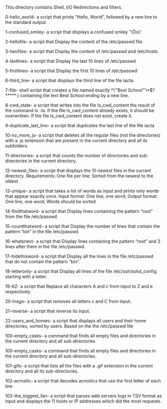 This directory contains Shell, I/O Redirections and filters. 

0-hello_world- a script that prints “Hello, World”, followed by a new line to the standard output.

1-confused_smiley- a script that displays a confused smiley "(Ôo)'.

2-hellofile- a script that  Display the content of the /etc/passwd file.

3-twofiles- a script that Display the content of /etc/passwd and /etc/hosts

4-lastlines- a script that Display the last 10 lines of /etc/passwd

5-firstlines- a script that Display the first 10 lines of /etc/passwd

6-third_line- a script that displays the third line of the file iacta.

7-file- shell script that creates a file named exactly \*\\'"Best School"\'\\*$\?\*\*\*\*\*:) containing the text Best School ending by a new line.

8-cwd_state- a script that writes into the file ls_cwd_content the result of the command ls -la. If the file ls_cwd_content already exists, it should be overwritten. If the file ls_cwd_content does not exist, create it.

9-duplicate_last_line-  a script that duplicates the last line of the file iacta

10-no_more_js-  a script that deletes all the regular files (not the directories) with a .js extension that are present in the current directory and all its subfolders.

11-directories- a script that counts the number of directories and sub-directories in the current directory.

12-newest_files-  a script that displays the 10 newest files in the current directory. Requirements: One file per line; Sorted from the newest to the oldest

13-unique- a script that takes a list of words as input and prints only words that appear exactly once. Input format: One line, one word; Output format: One line, one word; Words should be sorted

14-findthatword- a script that Display lines containing the pattern “root” from the file /etc/passwd

15-countthatword- a script that Display the number of lines that contain the pattern “bin” in the file /etc/passwd

16-whatsnext- a script that Display lines containing the pattern “root” and 3 lines after them in the file /etc/passwd.

17-hidethisword- a script that Display all the lines in the file /etc/passwd that do not contain the pattern “bin”.

18-letteronly- a script that Display all lines of the file /etc/ssh/sshd_config starting with a letter.

19-AZ- a script that Replace all characters A and c from input to Z and e respectively.

20-hiago- a script that removes all letters c and C from input.

21-reverse-  a script that reverse its input.

22-users_and_homes-  a script that displays all users and their home directories, sorted by users. Based on the the /etc/passwd file

100-empty_casks- a command that finds all empty files and directories in the current directory and all sub-directories.

100-empty_casks- a command that finds all empty files and directories in the current directory and all sub-directories.

101-gifs- a script that lists all the files with a .gif extension in the current directory and all its sub-directories.

102-acrostic- a script that decodes acrostics that use the first letter of each line

103-the_biggest_fan-  a script that parses web servers logs in TSV format as input and displays the 11 hosts or IP addresses which did the most requests.
